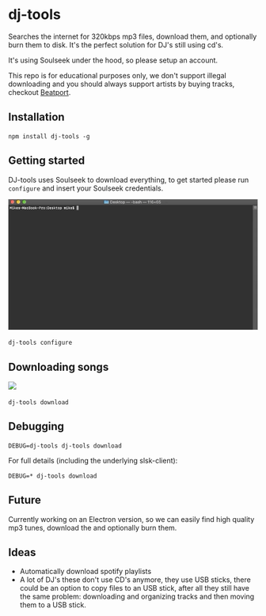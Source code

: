 # dj-tools
Searches the internet for 320kbps mp3 files, download them, and optionally burn them to disk. It's the perfect solution for DJ's still using cd's.

It's using Soulseek under the hood, so please setup an account.

This repo is for educational purposes only, we don't support illegal downloading and you should always support artists by buying tracks, checkout [Beatport](http://beatport.com).

## Installation

```
npm install dj-tools -g
```

## Getting started

DJ-tools uses Soulseek to download everything, to get started please run `configure` and insert your Soulseek credentials.


![](https://raw.githubusercontent.com/mikevercoelen/dj-tools/master/docs/images/configure.gif)


```
dj-tools configure
```

## Downloading songs

![](https://raw.githubusercontent.com/mikevercoelen/dj-tools/master/docs/images/download.gif)

```
dj-tools download
```

## Debugging

```
DEBUG=dj-tools dj-tools download
```

For full details (including the underlying slsk-client):

```
DEBUG=* dj-tools download
```

## Future

Currently working on an Electron version, so we can easily find high quality mp3 tunes, download the and optionally burn them.

## Ideas

- Automatically download spotify playlists
- A lot of DJ's these don't use CD's anymore, they use USB sticks, there could be an option to copy files to an USB stick, after all they still have the same problem: downloading and organizing tracks and then moving them to a USB stick. 
